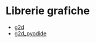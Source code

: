 # Librerie grafiche

- [g2d](https://github.com/fondinfo/fondinfo.github.io/tree/main/g2d/g2d.py)
- [g2d_pyodide](https://github.com/fondinfo/fondinfo.github.io/tree/main/g2d/g2d_pyodide.py)
